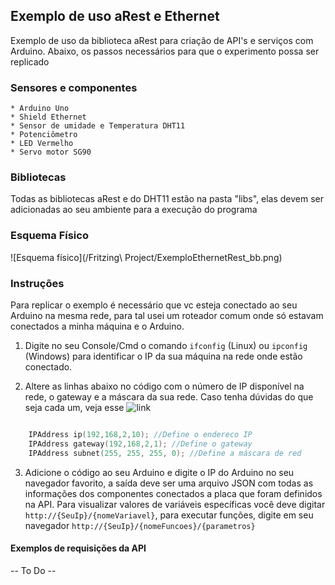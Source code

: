 
## Exemplo de uso aRest e Ethernet

Exemplo de uso da biblioteca aRest para criação de API's e serviços com Arduino. Abaixo, os passos necessários para que o experimento possa ser replicado

### Sensores e componentes

	* Arduino Uno
	* Shield Ethernet
	* Sensor de umidade e Temperatura DHT11
	* Potenciômetro
	* LED Vermelho
	* Servo motor SG90

### Bibliotecas

Todas as bibliotecas aRest e do DHT11 estão na pasta "libs", elas devem ser adicionadas ao seu ambiente para a execução do programa

### Esquema Físico

![Esquema físico](/Fritzing\ Project/ExemploEthernetRest_bb.png)

### Instruções

Para replicar o exemplo é necessário que vc esteja conectado ao seu Arduino na mesma rede, para tal usei um roteador comum onde só estavam conectados a minha máquina e o Arduino.

1. Digite no seu Console/Cmd o comando `ifconfig` (Linux) ou `ipconfig` (Windows) para identificar o IP da sua máquina na rede onde estão conectado.

2. Altere as linhas abaixo no código com o número de IP disponível na rede, o gateway e a máscara da sua rede. Caso tenha dúvidas do que seja cada um, veja esse ![link](http://www.portaleducacao.com.br/educacao/artigos/49129/afinal-o-que-e-ip-mascara-gateway-e-dns)

```cpp

	IPAddress ip(192,168,2,10); //Define o endereco IP
	IPAddress gateway(192,168,2,1); //Define o gateway
	IPAddress subnet(255, 255, 255, 0); //Define a máscara de red

```
3. Adicione o código ao seu Arduino e digite o IP do Arduino no seu navegador favorito, a saída deve ser uma arquivo JSON com todas as  informações dos componentes conectados a placa que foram definidos na API. Para visualizar valores de variáveis específicas você deve digitar `http://{SeuIp}/{nomeVariavel}`, para executar funções, digite em seu navegador `http://{SeuIp}/{nomeFuncoes}/{parametros}`

#### Exemplos de requisições da API

-- To Do --
